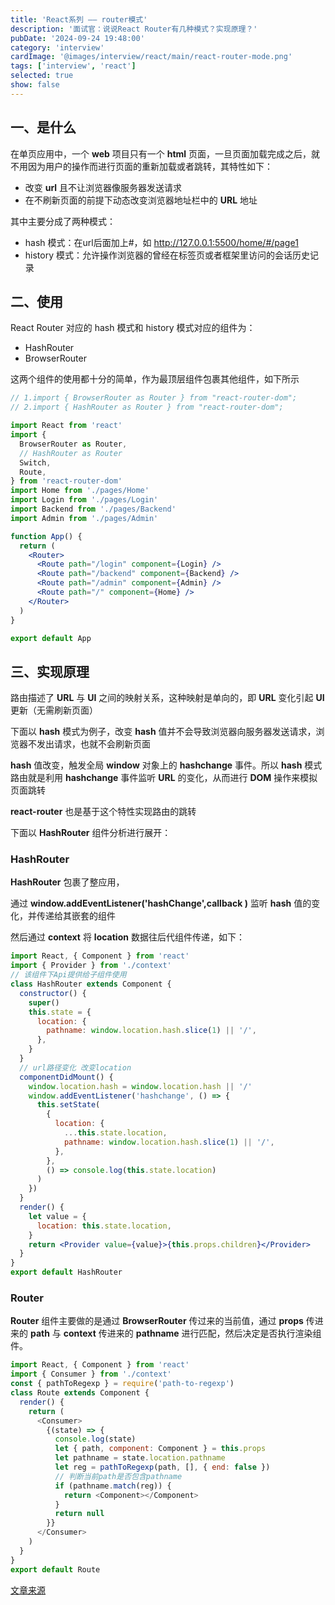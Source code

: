 ```yaml
---
title: 'React系列 —— router模式'
description: '面试官：说说React Router有几种模式？实现原理？'
pubDate: '2024-09-24 19:48:00'
category: 'interview'
cardImage: '@images/interview/react/main/react-router-mode.png'
tags: ['interview', 'react']
selected: true
show: false
---
```


## 一、是什么

在单页应用中，一个 **web** 项目只有一个 **html** 页面，一旦页面加载完成之后，就不用因为用户的操作而进行页面的重新加载或者跳转，其特性如下：

- 改变 **url** 且不让浏览器像服务器发送请求
- 在不刷新页面的前提下动态改变浏览器地址栏中的 **URL** 地址

其中主要分成了两种模式：

- hash 模式：在url后面加上#，如 <http://127.0.0.1:5500/home/#/page1>
- history 模式：允许操作浏览器的曾经在标签页或者框架里访问的会话历史记录

## 二、使用

React Router 对应的 hash 模式和 history 模式对应的组件为：

- HashRouter
- BrowserRouter

这两个组件的使用都十分的简单，作为最顶层组件包裹其他组件，如下所示

```jsx
// 1.import { BrowserRouter as Router } from "react-router-dom";
// 2.import { HashRouter as Router } from "react-router-dom";

import React from 'react'
import {
  BrowserRouter as Router,
  // HashRouter as Router
  Switch,
  Route,
} from 'react-router-dom'
import Home from './pages/Home'
import Login from './pages/Login'
import Backend from './pages/Backend'
import Admin from './pages/Admin'

function App() {
  return (
    <Router>
      <Route path="/login" component={Login} />
      <Route path="/backend" component={Backend} />
      <Route path="/admin" component={Admin} />
      <Route path="/" component={Home} />
    </Router>
  )
}

export default App
```

## 三、实现原理

路由描述了 **URL** 与 **UI** 之间的映射关系，这种映射是单向的，即 **URL** 变化引起 **UI** 更新（无需刷新页面）

下面以 **hash** 模式为例子，改变 **hash** 值并不会导致浏览器向服务器发送请求，浏览器不发出请求，也就不会刷新页面

**hash** 值改变，触发全局 **window** 对象上的 **hashchange** 事件。所以 **hash** 模式路由就是利用 **hashchange** 事件监听 **URL** 的变化，从而进行 **DOM** 操作来模拟页面跳转

**react-router** 也是基于这个特性实现路由的跳转

下面以 **HashRouter** 组件分析进行展开：

### HashRouter

**HashRouter** 包裹了整应用，

通过 **window.addEventListener('hashChange',callback )** 监听 **hash** 值的变化，并传递给其嵌套的组件

然后通过 **context** 将 **location** 数据往后代组件传递，如下：

```jsx
import React, { Component } from 'react'
import { Provider } from './context'
// 该组件下Api提供给子组件使用
class HashRouter extends Component {
  constructor() {
    super()
    this.state = {
      location: {
        pathname: window.location.hash.slice(1) || '/',
      },
    }
  }
  // url路径变化 改变location
  componentDidMount() {
    window.location.hash = window.location.hash || '/'
    window.addEventListener('hashchange', () => {
      this.setState(
        {
          location: {
            ...this.state.location,
            pathname: window.location.hash.slice(1) || '/',
          },
        },
        () => console.log(this.state.location)
      )
    })
  }
  render() {
    let value = {
      location: this.state.location,
    }
    return <Provider value={value}>{this.props.children}</Provider>
  }
}
export default HashRouter
```

### Router

**Router** 组件主要做的是通过 **BrowserRouter** 传过来的当前值，通过 **props** 传进来的 **path** 与 **context** 传进来的 **pathname** 进行匹配，然后决定是否执行渲染组件。

```js
import React, { Component } from 'react'
import { Consumer } from './context'
const { pathToRegexp } = require('path-to-regexp')
class Route extends Component {
  render() {
    return (
      <Consumer>
        {(state) => {
          console.log(state)
          let { path, component: Component } = this.props
          let pathname = state.location.pathname
          let reg = pathToRegexp(path, [], { end: false })
          // 判断当前path是否包含pathname
          if (pathname.match(reg)) {
            return <Component></Component>
          }
          return null
        }}
      </Consumer>
    )
  }
}
export default Route
```

[文章来源](https://vue3js.cn/interview/React/React%20Router%20model.html)
